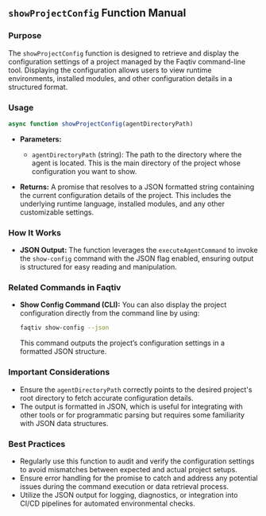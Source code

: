 ## `showProjectConfig` Function Manual

### Purpose
The `showProjectConfig` function is designed to retrieve and display the configuration settings of a project managed by the Faqtiv command-line tool. Displaying the configuration allows users to view runtime environments, installed modules, and other configuration details in a structured format.

### Usage

```javascript
async function showProjectConfig(agentDirectoryPath)
```

- **Parameters:**
  - `agentDirectoryPath` (string): The path to the directory where the agent is located. This is the main directory of the project whose configuration you want to show.

- **Returns:** A promise that resolves to a JSON formatted string containing the current configuration details of the project. This includes the underlying runtime language, installed modules, and any other customizable settings.

### How It Works

- **JSON Output:** The function leverages the `executeAgentCommand` to invoke the `show-config` command with the JSON flag enabled, ensuring output is structured for easy reading and manipulation.
  
### Related Commands in Faqtiv

- **Show Config Command (CLI):** You can also display the project configuration directly from the command line by using:

  ```bash
  faqtiv show-config --json
  ```

  This command outputs the project’s configuration settings in a formatted JSON structure.

### Important Considerations

- Ensure the `agentDirectoryPath` correctly points to the desired project's root directory to fetch accurate configuration details.
- The output is formatted in JSON, which is useful for integrating with other tools or for programmatic parsing but requires some familiarity with JSON data structures.

### Best Practices

- Regularly use this function to audit and verify the configuration settings to avoid mismatches between expected and actual project setups.
- Ensure error handling for the promise to catch and address any potential issues during the command execution or data retrieval process.
- Utilize the JSON output for logging, diagnostics, or integration into CI/CD pipelines for automated environmental checks.